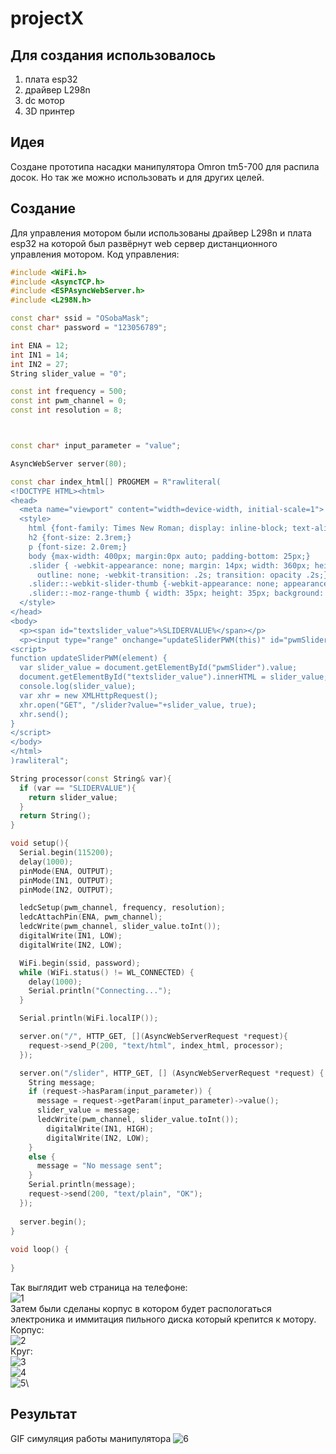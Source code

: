 # projectX
## Для создания использовалось
1. плата esp32
2. драйвер L298n
3. dc мотор
4. 3D принтер

## Идея
Создане прототипа насадки манипулятора Omron tm5-700 для распила досок. Но так же можно использовать и для других целей.

## Создание
Для управления мотором были использованы драйвер L298n и плата esp32 на которой был развёрнут web сервер дистанционного управления мотором.
Код управления:
```C++
#include <WiFi.h>
#include <AsyncTCP.h>
#include <ESPAsyncWebServer.h>
#include <L298N.h>

const char* ssid = "OSobaMask";
const char* password = "123056789";

int ENA = 12;
int IN1 = 14;
int IN2 = 27;
String slider_value = "0";

const int frequency = 500;
const int pwm_channel = 0;
const int resolution = 8;



const char* input_parameter = "value";

AsyncWebServer server(80);

const char index_html[] PROGMEM = R"rawliteral(
<!DOCTYPE HTML><html>
<head>
  <meta name="viewport" content="width=device-width, initial-scale=1">
  <style>
    html {font-family: Times New Roman; display: inline-block; text-align: center;}
    h2 {font-size: 2.3rem;}
    p {font-size: 2.0rem;}
    body {max-width: 400px; margin:0px auto; padding-bottom: 25px;}
    .slider { -webkit-appearance: none; margin: 14px; width: 360px; height: 25px; background: #4000ff;
      outline: none; -webkit-transition: .2s; transition: opacity .2s;}
    .slider::-webkit-slider-thumb {-webkit-appearance: none; appearance: none; width: 35px; height: 35px; background:#01070a; cursor: pointer;}
    .slider::-moz-range-thumb { width: 35px; height: 35px; background: #01070a; cursor: pointer; } 
  </style>
</head>
<body>
  <p><span id="textslider_value">%SLIDERVALUE%</span></p>
  <p><input type="range" onchange="updateSliderPWM(this)" id="pwmSlider" min="0" max="255" value="%SLIDERVALUE%" step="1" class="slider"></p>
<script>
function updateSliderPWM(element) {
  var slider_value = document.getElementById("pwmSlider").value;
  document.getElementById("textslider_value").innerHTML = slider_value;
  console.log(slider_value);
  var xhr = new XMLHttpRequest();
  xhr.open("GET", "/slider?value="+slider_value, true);
  xhr.send();
}
</script>
</body>
</html>
)rawliteral";

String processor(const String& var){
  if (var == "SLIDERVALUE"){
    return slider_value;
  }
  return String();
}

void setup(){
  Serial.begin(115200);
  delay(1000);
  pinMode(ENA, OUTPUT);
  pinMode(IN1, OUTPUT);
  pinMode(IN2, OUTPUT);

  ledcSetup(pwm_channel, frequency, resolution);
  ledcAttachPin(ENA, pwm_channel);
  ledcWrite(pwm_channel, slider_value.toInt());
  digitalWrite(IN1, LOW);
  digitalWrite(IN2, LOW);

  WiFi.begin(ssid, password);
  while (WiFi.status() != WL_CONNECTED) {
    delay(1000);
    Serial.println("Connecting...");
  }

  Serial.println(WiFi.localIP());

  server.on("/", HTTP_GET, [](AsyncWebServerRequest *request){
    request->send_P(200, "text/html", index_html, processor);
  });

  server.on("/slider", HTTP_GET, [] (AsyncWebServerRequest *request) {
    String message;
    if (request->hasParam(input_parameter)) {
      message = request->getParam(input_parameter)->value();
      slider_value = message;
      ledcWrite(pwm_channel, slider_value.toInt());
        digitalWrite(IN1, HIGH);
        digitalWrite(IN2, LOW);
    }
    else {
      message = "No message sent";
    }
    Serial.println(message);
    request->send(200, "text/plain", "OK");
  });
  
  server.begin();
}
  
void loop() {
  
}
```
Так выглядит web страница на телефоне:\
![1](pictures/страница.jpg)\
Затем были сделаны корпус в котором будет распологаться электроника и иммитация пильного диска который крепится к мотору.\
Корпус:\
![2](pictures/корпусV2.jpg)\
Круг:\
![3](pictures/круг.jpg)\
![4](pictures/креплениенасадкиV2.jpg)\
![5](pictures/корпусподфанеруV2.jpg)\


## Результат
GIF симуляция работы манипулятора
![6](pictures/RobotLine.gif)
